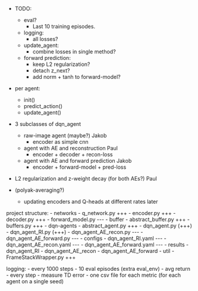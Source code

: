 - TODO:
    - eval? 
        - Last 10 training episodes. 
    - logging:
        - all losses?
    - update_agent:
        - combine losses in single method?
    - forward prediction:
        - keep L2 regularization?
        - detach z_next?
        - add norm + tanh to forward-model?

- per agent: 
    - init()
    - predict_action()
    - update_agent()

- 3 subclasses of dqn_agent
    - raw-image agent (maybe?)                          Jakob
        - encoder as simple cnn                 
    - agent with AE and reconstruction                  Paul
        - encoder + decoder + recon-loss        
    - agent with AE and forward prediction              Jakob
        - encoder + forward-model + pred-loss

- L2 regularization and z-weight decay (for both AEs?)  Paul

- (polyak-averaging?)
    - updating encoders and Q-heads at different rates  later



project structure:
    - networks
        - q_network.py +++
        - encoder.py +++
        - decoder.py +++
        - forward_model.py ---
    - buffer
        - abstract_buffer.py +++
        - buffers.py +++
    - dqn-agents
        - abstract_agent.py +++
        - dqn_agent.py (+++)
        - dqn_agent_RI.py (+++)
        - dqn_agent_AE_recon.py ---
        - dqn_agent_AE_forward.py ---
    - configs
        - dqn_agent_RI.yaml ---
        - dqn_agent_AE_recon.yaml ---
        - dqn_agent_AE_forward.yaml ---
    - results
        - dqn_agent_RI
        - dqn_agent_AE_recon
        - dqn_agent_AE_forward
    - util
        - FrameStackWrapper.py +++

logging:
    - every 1000 steps
        - 10 eval episodes (extra eval_env)
            - avg return
    - every step
        - measure TD error
    - one csv file for each metric (for each agent on a single seed)
